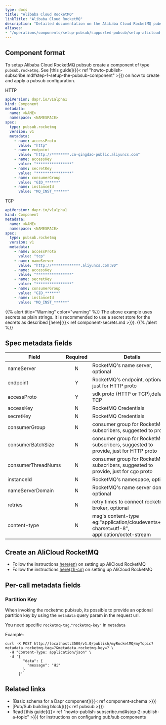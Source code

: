 ```yaml
---
type: docs
title: "Alibaba Cloud RocketMQ"
linkTitle: "Alibaba Cloud RocketMQ"
description: "Detailed documentation on the Alibaba Cloud RocketMQ pubsub component"
aliases:
- "/operations/components/setup-pubsub/supported-pubsub/setup-alicloud-rocketmq/"
---
```


## Component format
To setup Alibaba Cloud RocketMQ pubsub create a component of type `pubsub.rocketmq`. See [this guide]({{< ref "howto-publish-subscribe.md#step-1-setup-the-pubsub-component" >}}) on how to create and apply a pubsub configuration.

HTTP
```yaml
apiVersion: dapr.io/v1alpha1
kind: Component
metadata:
  name: <NAME>
  namespace: <NAMESPACE>
spec:
  type: pubsub.rocketmq
  version: v1
  metadata:
    - name: accessProto
      value: "http"
    - name: endpoint
      value: "http://********.cn-qingdao-public.aliyuncs.com"
    - name: accessKey
      value: "****************"
    - name: secretKey
      value: "****************"
    - name: consumerGroup
      value: "GID_******"
    - name: instanceId
      value: "MQ_INST_******"
```

TCP
```yaml
apiVersion: dapr.io/v1alpha1
kind: Component
metadata:
  name: <NAME>
  namespace: <NAMESPACE>
spec:
  type: pubsub.rocketmq
  version: v1
  metadata:
    - name: accessProto
      value: "tcp"
    - name: nameServer
      value: "http://*************.aliyuncs.com:80"
    - name: accessKey
      value: "****************"
    - name: secretKey
      value: "****************"
    - name: consumerGroup
      value: "GID_******"
    - name: instanceId
      value: "MQ_INST_******"
```

{{% alert title="Warning" color="warning" %}}
The above example uses secrets as plain strings. It is recommended to use a secret store for the secrets as described [here]({{< ref component-secrets.md >}}).
{{% /alert %}}

## Spec metadata fields
| Field              | Required | Details | Example |
|--------------------|:--------:|--------|---------|
| nameServer                | N        | RocketMQ's name server, optional| `"http://*************.aliyuncs.com:80"`
| endpoint                | Y        | RocketMQ's endpoint, optional, just for HTTP proto | `"http://********.cn-qingdao-public.aliyuncs.com"`
| accessProto                | Y        |sdk proto (HTTP or TCP),default TCP| `"tcp"`
| accessKey                | N        | RocketMQ Credentials| `"****************"`
| secretKey                | N        | RocketMQ Credentials | `"****************"`
| consumerGroup                | N        | consumer group for RocketMQ's subscribers, suggested to provide | `"GID_******"`
| consumerBatchSize                | N        | consumer group for RocketMQ's subscribers, suggested to provide, just for HTTP proto | `1024`
| consumerThreadNums                | N        |consumer group for RocketMQ's subscribers, suggested to provide, just for cgo proto | `20`
| instanceId                | N       | RocketMQ's namespace, optional | `"MQ_INST_******"`
| nameServerDomain                | N        |RocketMQ's name server domain, optional| `"mqrest.cn.aliyuncs.com"`
| retries                | N        | retry times to connect rocketmq's broker, optional | `0`
| content-type                | N        | msg's content-type eg:"application/cloudevents+json; charset=utf-8", application/octet-stream | `"text/plain"`

## Create an AliCloud RocketMQ
- Follow the instructions [here(en)](https://www.alibabacloud.com/help/doc-detail/200153.htm) on setting up AliCloud RocketMQ
- Follow the instructions [here(zh-cn)](https://help.aliyun.com/document_detail/200153.html) on setting up AliCloud RocketMQ


## Per-call metadata fields

### Partition Key

When invoking the rocketmq pub/sub, its possible to provide an optional partition key by using the `metadata` query param in the request url.

You need specifie `rocketmq-tag`,`"rocketmq-key"` in `metadata`

Example:

```shell
curl -X POST http://localhost:3500/v1.0/publish/myRocketMQ/myTopic?metadata.rocketmq-tag=?&metadata.rocketmq-key=? \
  -H "Content-Type: application/json" \
  -d '{
        "data": {
          "message": "Hi"
        }
      }'
```

## Related links
- [Basic schema for a Dapr component]({{< ref component-schema >}})
- [Pub/Sub building block]({{< ref pubsub >}})
- Read [this guide]({{< ref "howto-publish-subscribe.md#step-2-publish-a-topic" >}}) for instructions on configuring pub/sub components

